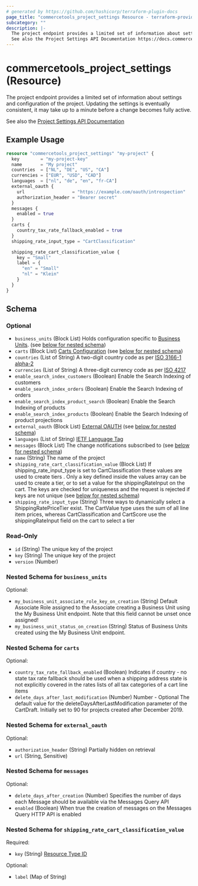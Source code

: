 ```yaml
---
# generated by https://github.com/hashicorp/terraform-plugin-docs
page_title: "commercetools_project_settings Resource - terraform-provider-commercetools"
subcategory: ""
description: |-
  The project endpoint provides a limited set of information about settings and configuration of the project. Updating the settings is eventually consistent, it may take up to a minute before a change becomes fully active.
  See also the Project Settings API Documentation https://docs.commercetools.com/api/projects/project
---
```


# commercetools_project_settings (Resource)

The project endpoint provides a limited set of information about settings and configuration of the project. Updating the settings is eventually consistent, it may take up to a minute before a change becomes fully active.

See also the [Project Settings API Documentation](https://docs.commercetools.com/api/projects/project)

## Example Usage

```terraform
resource "commercetools_project_settings" "my-project" {
  key        = "my-project-key"
  name       = "My project"
  countries  = ["NL", "DE", "US", "CA"]
  currencies = ["EUR", "USD", "CAD"]
  languages  = ["nl", "de", "en", "fr-CA"]
  external_oauth {
    url                  = "https://example.com/oauth/introspection"
    authorization_header = "Bearer secret"
  }
  messages {
    enabled = true
  }
  carts {
    country_tax_rate_fallback_enabled = true
  }
  shipping_rate_input_type = "CartClassification"

  shipping_rate_cart_classification_value {
    key = "Small"
    label = {
      "en" = "Small"
      "nl" = "Klein"
    }
  }
}
```

<!-- schema generated by tfplugindocs -->
## Schema

### Optional

- `business_units` (Block List) Holds configuration specific to [Business Units](https://docs.commercetools.com/api/projects/business-units#ctp:api:type:BusinessUnit). (see [below for nested schema](#nestedblock--business_units))
- `carts` (Block List) [Carts Configuration](https://docs.commercetools.com/api/projects/project#carts-configuration) (see [below for nested schema](#nestedblock--carts))
- `countries` (List of String) A two-digit country code as per [ISO 3166-1 alpha-2](https://en.wikipedia.org/wiki/ISO_3166-1_alpha-2)
- `currencies` (List of String) A three-digit currency code as per [ISO 4217](https://en.wikipedia.org/wiki/ISO_4217)
- `enable_search_index_customers` (Boolean) Enable the Search Indexing of customers
- `enable_search_index_orders` (Boolean) Enable the Search Indexing of orders
- `enable_search_index_product_search` (Boolean) Enable the Search Indexing of products
- `enable_search_index_products` (Boolean) Enable the Search Indexing of product projections
- `external_oauth` (Block List) [External OAUTH](https://docs.commercetools.com/api/projects/project#externaloauth) (see [below for nested schema](#nestedblock--external_oauth))
- `languages` (List of String) [IETF Language Tag](https://en.wikipedia.org/wiki/IETF_language_tag)
- `messages` (Block List) The change notifications subscribed to (see [below for nested schema](#nestedblock--messages))
- `name` (String) The name of the project
- `shipping_rate_cart_classification_value` (Block List) If shipping_rate_input_type is set to CartClassification these values are used to create tiers
. Only a key defined inside the values array can be used to create a tier, or to set a value for the shippingRateInput on the cart. The keys are checked for uniqueness and the request is rejected if keys are not unique (see [below for nested schema](#nestedblock--shipping_rate_cart_classification_value))
- `shipping_rate_input_type` (String) Three ways to dynamically select a ShippingRatePriceTier exist. The CartValue type uses the sum of all line item prices, whereas CartClassification and CartScore use the shippingRateInput field on the cart to select a tier

### Read-Only

- `id` (String) The unique key of the project
- `key` (String) The unique key of the project
- `version` (Number)

<a id="nestedblock--business_units"></a>
### Nested Schema for `business_units`

Optional:

- `my_business_unit_associate_role_key_on_creation` (String) Default Associate Role assigned to the Associate creating a Business Unit using the My Business Unit endpoint. Note that this field cannot be unset once assigned!
- `my_business_unit_status_on_creation` (String) Status of Business Units created using the My Business Unit endpoint.


<a id="nestedblock--carts"></a>
### Nested Schema for `carts`

Optional:

- `country_tax_rate_fallback_enabled` (Boolean) Indicates if country - no state tax rate fallback should be used when a shipping address state is not explicitly covered in the rates lists of all tax categories of a cart line items
- `delete_days_after_last_modification` (Number) Number - Optional The default value for the deleteDaysAfterLastModification parameter of the CartDraft. Initially set to 90 for projects created after December 2019.


<a id="nestedblock--external_oauth"></a>
### Nested Schema for `external_oauth`

Optional:

- `authorization_header` (String) Partially hidden on retrieval
- `url` (String, Sensitive)


<a id="nestedblock--messages"></a>
### Nested Schema for `messages`

Optional:

- `delete_days_after_creation` (Number) Specifies the number of days each Message should be available via the Messages Query API
- `enabled` (Boolean) When true the creation of messages on the Messages Query HTTP API is enabled


<a id="nestedblock--shipping_rate_cart_classification_value"></a>
### Nested Schema for `shipping_rate_cart_classification_value`

Required:

- `key` (String) [Resource Type ID](https://docs.commercetools.com/api/projects/Projects#changeProject)

Optional:

- `label` (Map of String)
